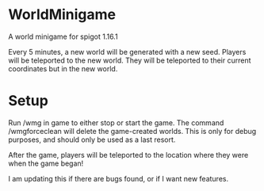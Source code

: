 # WorldMinigame
A world minigame for spigot 1.16.1


Every 5 minutes, a new world will be generated with a new seed. Players will be teleported to the new world. They will be teleported to their current coordinates but in the new world.




# Setup

Run /wmg in game to either stop or start the game.
The command /wmgforceclean will delete the game-created worlds. This is only for debug purposes, and should only be used as a last resort.

After the game, players will be teleported to the location where they were when the game began!

I am updating this if there are bugs found, or if I want new features.
